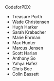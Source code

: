 CodeforPDX:

- Treasure Porth
- Wade Christensen
- Hugh Harker
- Sarah Krabacher
- Marie Ehrman
- Max Hunter
- Marcus Jensen
- Scott Harlan
- Anthony So
- Yahya Hafez
- Chris Boe
- Colin Bassett